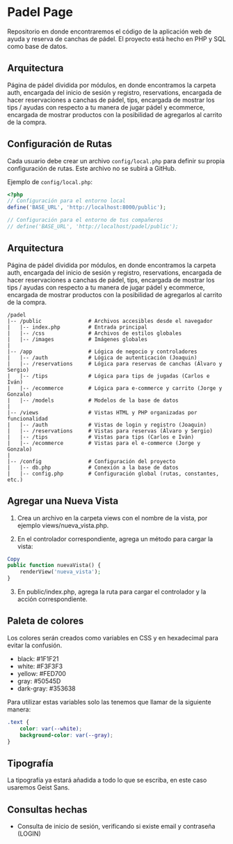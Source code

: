 # Padel Page

Repositorio en donde encontraremos el código de la aplicación web de ayuda y reserva de canchas de pádel. El proyecto está hecho en PHP y SQL como base de datos.

## Arquitectura

Página de pádel dividida por módulos, en donde encontramos la carpeta auth, encargada del inicio de sesión y registro, reservations, encargada de hacer reservaciones
a canchas de pádel, tips, encargada de mostrar los tips / ayudas con respecto a tu manera de jugar pádel y ecommerce, encargada de mostrar productos con la posibilidad de agregarlos al carrito de la compra.

## Configuración de Rutas

Cada usuario debe crear un archivo `config/local.php` para definir su propia configuración de rutas. Este archivo no se subirá a GitHub.

Ejemplo de `config/local.php`:

```php
<?php
// Configuración para el entorno local
define('BASE_URL', 'http://localhost:8000/public');

// Configuración para el entorno de tus compañeros
// define('BASE_URL', 'http://localhost/padel/public');
```

## Arquitectura

Página de pádel dividida por módulos, en donde encontramos la carpeta auth, encargada del inicio de sesión y registro, reservations, encargada de hacer reservaciones
a canchas de pádel, tips, encargada de mostrar los tips / ayudas con respecto a tu manera de jugar pádel y ecommerce, encargada de mostrar productos con la posibilidad de agregarlos al carrito de la compra.

```
/padel
|-- /public               # Archivos accesibles desde el navegador
|   |-- index.php         # Entrada principal
|   |-- /css              # Archivos de estilos globales
|   |-- /images           # Imágenes globales
|
|-- /app                  # Lógica de negocio y controladores
|   |-- /auth             # Lógica de autenticación (Joaquin)
|   |-- /reservations     # Lógica para reservas de canchas (Álvaro y Sergio)
|   |-- /tips             # Lógica para tips de jugadas (Carlos e Iván)
|   |-- /ecommerce        # Lógica para e-commerce y carrito (Jorge y Gonzalo)
|   |-- /models           # Modelos de la base de datos
|
|-- /views                # Vistas HTML y PHP organizadas por funcionalidad
|   |-- /auth             # Vistas de login y registro (Joaquin)
|   |-- /reservations     # Vistas para reservas (Álvaro y Sergio)
|   |-- /tips             # Vistas para tips (Carlos e Iván)
|   |-- /ecommerce        # Vistas para el e-commerce (Jorge y Gonzalo)
|
|-- /config               # Configuración del proyecto
|   |-- db.php            # Conexión a la base de datos
|   |-- config.php        # Configuración global (rutas, constantes, etc.)
```

## Agregar una Nueva Vista
1. Crea un archivo en la carpeta views con el nombre de la vista, por ejemplo views/nueva_vista.php.

2. En el controlador correspondiente, agrega un método para cargar la vista:

```php
Copy
public function nuevaVista() {
    renderView('nueva_vista');
}
```

3. En public/index.php, agrega la ruta para cargar el controlador y la acción correspondiente.

## Paleta de colores

Los colores serán creados como variables en CSS y en hexadecimal para evitar la confusión.

- black: #1F1F21
- white: #F3F3F3
- yellow: #FED700
- gray: #50545D
- dark-gray: #353638

Para utilizar estas variables solo las tenemos que llamar de la siguiente manera:

```css
.text {
    color: var(--white);
    background-color: var(--gray);
}
```

## Tipografía

La tipografía ya estará añadida a todo lo que se escriba, en este caso usaremos Geist Sans.

## Consultas hechas

- Consulta de inicio de sesión, verificando si existe email y contraseña (LOGIN)